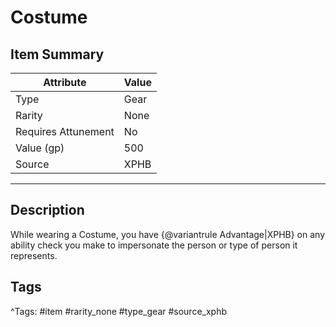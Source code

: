 # Costume

## Item Summary

| Attribute            | Value                        |
|----------------------|------------------------------|
| Type                 | Gear |
| Rarity               | None             |
| Requires Attunement  | No                |
| Value (gp)           | 500    |
| Source               | XPHB |

---

## Description

While wearing a Costume, you have {@variantrule Advantage|XPHB} on any ability check you make to impersonate the person or type of person it represents.

## Tags

^Tags: #item #rarity_none #type_gear #source_xphb